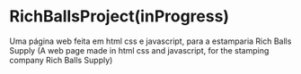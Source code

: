 # RichBallsProject(inProgress)

Uma página web feita em html css e javascript, para a estamparia Rich Balls Supply
(A web page made in html css and javascript, for the stamping company Rich Balls Supply)
